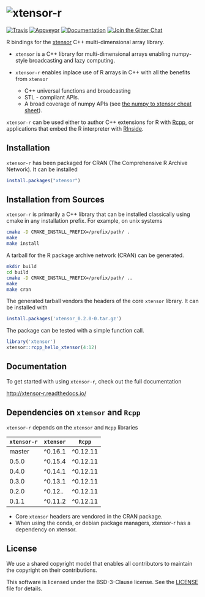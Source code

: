 # ![xtensor-r](http://quantstack.net/assets/images/xtensor-r.svg)

[![Travis](https://travis-ci.org/QuantStack/xtensor-r.svg?branch=master)](https://travis-ci.org/QuantStack/xtensor-r)
[![Appveyor](https://ci.appveyor.com/api/projects/status/5pe90pdw4wddaxx7?svg=true)](https://ci.appveyor.com/project/QuantStack/xtensor-r)
[![Documentation](http://readthedocs.org/projects/xtensor-r/badge/?version=latest)](https://xtensor-r.readthedocs.io/en/latest/?badge=latest)
[![Join the Gitter Chat](https://badges.gitter.im/Join%20Chat.svg)](https://gitter.im/QuantStack/Lobby?utm_source=badge&utm_medium=badge&utm_campaign=pr-badge&utm_content=badge)

R bindings for the [xtensor](https://github.com/QuantStack/xtensor) C++ multi-dimensional array library.

 - `xtensor` is a C++ library for multi-dimensional arrays enabling numpy-style broadcasting and lazy computing.
 - `xtensor-r` enables inplace use of R arrays in C++ with all the benefits from `xtensor`

     - C++ universal functions and broadcasting
     - STL - compliant APIs.
     - A broad coverage of numpy APIs (see [the numpy to xtensor cheat sheet](http://xtensor.readthedocs.io/en/latest/numpy.html)).

`xtensor-r` can be used either to author C++ extensions for R with [Rcpp](https://github.com/RcppCore/Rcpp), or applications that embed the R interpreter with [RInside](https://github.com/eddelbuettel/rinside).

## Installation

`xtensor-r` has been packaged for CRAN (The Comprehensive R Archive Network). It can be installed

```R
install.packages("xtensor")
```

## Installation from Sources

`xtensor-r` is primarily a C++ library that can be installed classically using cmake in any installation prefix. For example, on unix systems

```bash
cmake -D CMAKE_INSTALL_PREFIX=/prefix/path/ .
make
make install
```

A tarball for the R package archive network (CRAN) can be generated.

```bash
mkdir build
cd build
cmake -D CMAKE_INSTALL_PREFIX=/prefix/path/ ..
make
make cran
```

The generated tarball vendors the headers of the core `xtensor` library. It can be installed with

```R
install.packages('xtensor_0.2.0-0.tar.gz')
```

The package can be tested with a simple function call.

```R
library('xtensor')
xtensor::rcpp_hello_xtensor(4:12)
```

## Documentation

To get started with using `xtensor-r`, check out the full documentation

http://xtensor-r.readthedocs.io/

## Dependencies on `xtensor` and `Rcpp`

`xtensor-r` depends on the `xtensor` and `Rcpp` libraries

| `xtensor-r`  | `xtensor` | `Rcpp`   |
|--------------|-----------|----------|
| master       |  ^0.16.1  | ^0.12.11 |
| 0.5.0        |  ^0.15.4  | ^0.12.11 |
| 0.4.0        |  ^0.14.1  | ^0.12.11 |
| 0.3.0        |  ^0.13.1  | ^0.12.11 |
| 0.2.0        |  ^0.12..  | ^0.12.11 |
| 0.1.1        |  ^0.11.2  | ^0.12.11 |

 - Core `xtensor` headers are vendored in the CRAN package.
 - When using the conda, or debian package managers, xtensor-r has a dependency on xtensor.

## License

We use a shared copyright model that enables all contributors to maintain the copyright on their contributions.

This software is licensed under the BSD-3-Clause license. See the [LICENSE](LICENSE) file for details.
